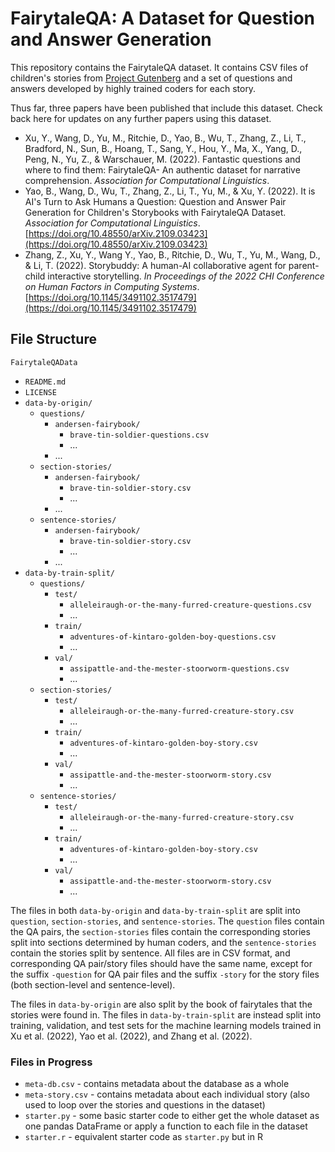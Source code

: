 # FairytaleQA: A Dataset for Question and Answer Generation

This repository contains the FairytaleQA dataset. It contains CSV files of children's stories from [Project Gutenberg](https://www.gutenberg.org/) and a set of questions and answers developed by highly trained coders for each story. 

Thus far, three papers have been published that include this dataset. Check back here for updates on any further papers using this dataset.

- Xu, Y., Wang, D., Yu, M., Ritchie, D., Yao, B., Wu, T., Zhang, Z., Li, T., Bradford, N., Sun, B., Hoang, T., Sang, Y., Hou, Y., Ma, X., Yang, D., Peng, N., Yu, Z., & Warschauer, M. (2022). Fantastic questions and where to find them: FairytaleQA- An authentic dataset for narrative comprehension. *Association for Computational Linguistics*.
- Yao, B., Wang, D., Wu, T., Zhang, Z., Li, T., Yu, M., & Xu, Y. (2022). It is AI's Turn to Ask Humans a Question: Question and Answer Pair Generation for Children's Storybooks with FairytaleQA Dataset. *Association for Computational Linguistics*. [https://doi.org/10.48550/arXiv.2109.03423](https://doi.org/10.48550/arXiv.2109.03423)
- Zhang, Z., Xu, Y., Wang Y., Yao, B., Ritchie, D., Wu, T., Yu, M., Wang, D., & Li, T. (2022). Storybuddy: A human-AI collaborative agent for parent-child interactive storytelling. *In Proceedings of the 2022 CHI Conference on Human Factors in Computing Systems*. [https://doi.org/10.1145/3491102.3517479](https://doi.org/10.1145/3491102.3517479)

## File Structure

`FairytaleQAData`
- `README.md`
- `LICENSE`
- `data-by-origin/`
  - `questions/`
    - `andersen-fairybook/`
      - `brave-tin-soldier-questions.csv`
      - ...
    - ...
  - `section-stories/`
    - `andersen-fairybook/`
      - `brave-tin-soldier-story.csv`
      - ...
    - ...
  - `sentence-stories/`
    - `andersen-fairybook/`
      - `brave-tin-soldier-story.csv`
      - ...
    - ...
- `data-by-train-split/`
  - `questions/`
    - `test/`
      - `alleleiraugh-or-the-many-furred-creature-questions.csv`
      - ...
    - `train/`
      - `adventures-of-kintaro-golden-boy-questions.csv`
      - ...
    - `val/`
      - `assipattle-and-the-mester-stoorworm-questions.csv`
      - ...
  - `section-stories/`
    - `test/`
      - `alleleiraugh-or-the-many-furred-creature-story.csv`
      - ...
    - `train/`
      - `adventures-of-kintaro-golden-boy-story.csv`
      - ...
    - `val/`
      - `assipattle-and-the-mester-stoorworm-story.csv`
      - ...
  - `sentence-stories/`
    - `test/`
      - `alleleiraugh-or-the-many-furred-creature-story.csv`
      - ...
    - `train/`
      - `adventures-of-kintaro-golden-boy-story.csv`
      - ...
    - `val/`
      - `assipattle-and-the-mester-stoorworm-story.csv`
      - ...

The files in both `data-by-origin` and `data-by-train-split` are split into `question`, `section-stories`, and `sentence-stories`. The `question` files contain the QA pairs, the `section-stories` files contain the corresponding stories split into sections determined by human coders, and the `sentence-stories` contain the stories split by sentence. All files are in CSV format, and corresponding QA pair/story files should have the same name, except for the suffix `-question` for QA pair files and the suffix `-story` for the story files (both section-level and sentence-level). 

The files in `data-by-origin` are also split by the book of fairytales that the stories were found in. The files in `data-by-train-split` are instead split into training, validation, and test sets for the machine learning models trained in Xu et al. (2022), Yao et al. (2022), and Zhang et al. (2022).

### Files in Progress
- `meta-db.csv` - contains metadata about the database as a whole
- `meta-story.csv` - contains metadata about each individual story (also used to loop over the stories and questions in the dataset)
- `starter.py` - some basic starter code to either get the whole dataset as one pandas DataFrame or apply a function to each file in the dataset
- `starter.r` - equivalent starter code as `starter.py` but in R